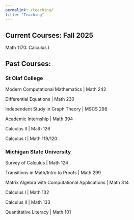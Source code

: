 ```yaml
---
permalink: /teaching/
title: "Teaching"
---
```


## Current Courses: Fall 2025

Math 1170: Calculus I 

## Past Courses: 

### St Olaf College
Modern Computational Mathematics | Math 242

Differential Equations | Math 230	

Independent Study in Graph Theory | MSCS 298  

Academic Internship | Math 394		

Calculus II | Math 126

Calculus I | Math 119/120	

### Michigan State University                   							    
Survey of Calculus | Math 124	

Transitions in Math/Intro to Proofs | Math 299

Matrix Algebra with Computational Applications | Math 314  

Calculus I | Math 132

Calculus II | Math 133

Quantitative Literacy | Math 101



